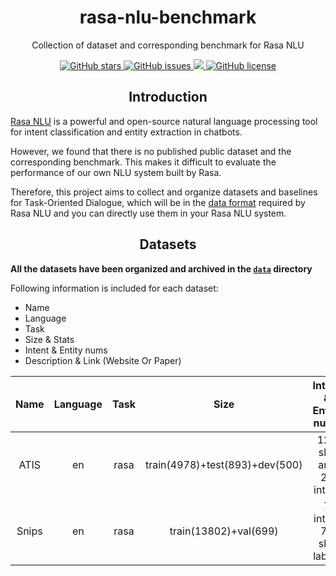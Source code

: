 <h1 align="center">rasa-nlu-benchmark</h1>
<p align="center">Collection of dataset and corresponding benchmark for Rasa NLU</p>

<p align="center">
  <a href="https://github.com/nghuyong/rasa-nlu-benchmark/stargazers">
    <img src="https://img.shields.io/github/stars/nghuyong/rasa-nlu-benchmark.svg?colorA=orange&colorB=orange&logo=github"
         alt="GitHub stars">
  </a>
  <a href="https://github.com/nghuyong/rasa-nlu-benchmark/issues">
        <img src="https://img.shields.io/github/issues/nghuyong/rasa-nlu-benchmark.svg"
             alt="GitHub issues">
  </a>
  <a href="https://github.com/nghuyong/rasa-nlu-benchmark/">
        <img src="https://img.shields.io/github/last-commit/nghuyong/rasa-nlu-benchmark.svg">
  </a>
  <a href="https://github.com/nghuyong/rasa-nlu-benchmark/blob/master/LICENSE">
        <img src="https://img.shields.io/github/license/nghuyong/rasa-nlu-benchmark.svg"
             alt="GitHub license">
  </a>
</p>

<h2 align="center">Introduction</h2>

[Rasa NLU](https://rasa.com/docs/rasa/nlu/about/) is a powerful and open-source natural language processing tool for intent classification and entity extraction in chatbots.

However, we found that there is no published public dataset and the corresponding benchmark.
This makes it difficult to evaluate the performance of our own NLU system built by Rasa.

Therefore, this project aims to collect and organize datasets and baselines for Task-Oriented Dialogue, which will be in the [data format](https://rasa.com/docs/rasa/nlu/training-data-format/) required by Rasa NLU and you can
directly use them in your Rasa NLU system.



<h2 align="center">Datasets</h2>

**All the datasets have been organized and archived in the [`data`](https://github.com/nghuyong/rasa-nlu-benchmark/blob/master/data) directory**

Following information is included for each dataset:
- Name
- Language
- Task
- Size & Stats
- Intent & Entity nums
- Description & Link (Website Or Paper)

|Name|Language|Task|Size|Intent & Entity nums|Description & Link|
|:----:|:----:|:----:|:----:|:----:|:----:|
|ATIS|en|rasa|train(4978)+test(893)+dev(500)|120 slot and 21 intent
|Snips|en|rasa|train(13802)+val(699)|7 intent 72 slot labels|
